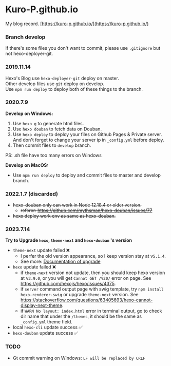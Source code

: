 # Kuro-P.github.io
My blog record. [https://kuro-p.github.io/](https://kuro-p.github.io/)

### Branch develop
If there's some files you don't want to commit, please use `.gitignore` but not hexo-deployer-git.

### 2019.11.14
Hexo's Blog use `hexo-deployer-git` deploy on master.<br/>
Other develop files use `git` deploy on develop.<br/>
Use `npm run deploy` to deploy both of these things to the branch.<br/>

### 2020.7.9
__Develop on Windows:__
1. Use `hexo g` to generate html files.
2. Use `hexo douban` to fetch data on Douban. 
3. Use `hexo deploy` to deploy your files on Github Pages & Private server. And don't forget to change your server ip in `_config.yml` before deploy.
4. Then commit files to `develop` branch.

PS: .sh file have too many errors on Windows 

__Develop on MacOS:__
* Use `npm run deploy` to deploy and commit files to master and develop branch.

### 2022.1.7 (discarded)
* <del>hexo-douban only can work in Node 12.18.4 or older version.</del>
  * <del>referer: https://github.com/mythsman/hexo-douban/issues/77</del>
* <del>hexo deploy work env as same as hexo-douban.</del>

### 2023.7.14
__Try to Upgrade `hexo`, `theme-next` and `hexo-douban` 's version__
* `theme-next` update failed ❌
  * I perfer the old version appearance, so I keep version stay at v`5.1.4`.
  * See more: [Documentation of upgrade](https://theme-next.js.org/docs/getting-started/upgrade.html)
* `hexo` update failed ❌
  * if `theme-next` version not update, then you should keep hexo version at v`3.9.0`, or you will get `Cannot GET /%20/` error on page. See https://github.com/hexojs/hexo/issues/4375.
  * if `server` command output page with swig template, try `npm install hexo-renderer-swig` or upgrade `theme-next` version. See https://stackoverflow.com/questions/63405693/hexo-cannot-display-next-theme.
  * if `WARN No layout: index.html` error in terminal output, go to check dir name that under the `/themes`, it should be the same as `_config.yml` theme field.
* local `hexo-cli` update success ✅
* `hexo-douban` update success ✅

 
### TODO
* Gt commit warning on Windows:  `LF will be replaced by CRLF` 